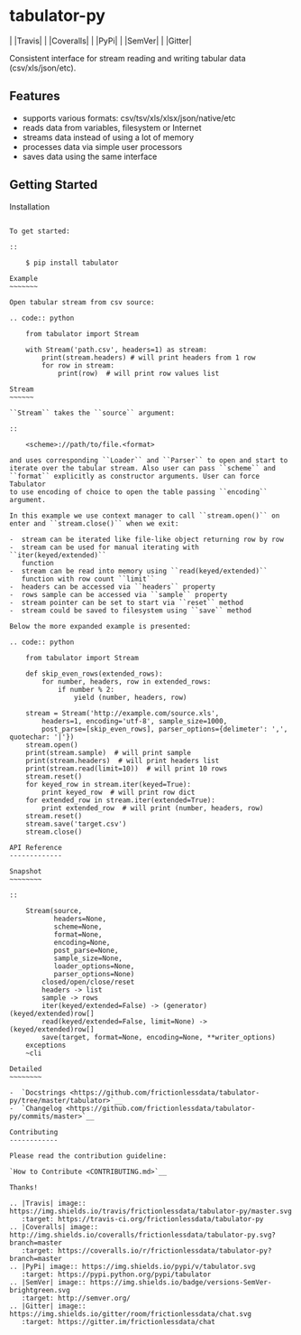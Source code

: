 tabulator-py
============

| |Travis|
| |Coveralls|
| |PyPi|
| |SemVer|
| |Gitter|

Consistent interface for stream reading and writing tabular data
(csv/xls/json/etc).

Features
--------

-  supports various formats: csv/tsv/xls/xlsx/json/native/etc
-  reads data from variables, filesystem or Internet
-  streams data instead of using a lot of memory
-  processes data via simple user processors
-  saves data using the same interface

Getting Started
---------------

Installation
~~~~~~~~~~~~

To get started:

::

    $ pip install tabulator

Example
~~~~~~~

Open tabular stream from csv source:

.. code:: python

    from tabulator import Stream

    with Stream('path.csv', headers=1) as stream:
        print(stream.headers) # will print headers from 1 row
        for row in stream:
            print(row)  # will print row values list

Stream
~~~~~~

``Stream`` takes the ``source`` argument:

::

    <scheme>://path/to/file.<format>

and uses corresponding ``Loader`` and ``Parser`` to open and start to
iterate over the tabular stream. Also user can pass ``scheme`` and
``format`` explicitly as constructor arguments. User can force Tabulator
to use encoding of choice to open the table passing ``encoding``
argument.

In this example we use context manager to call ``stream.open()`` on
enter and ``stream.close()`` when we exit:

-  stream can be iterated like file-like object returning row by row
-  stream can be used for manual iterating with ``iter(keyed/extended)``
   function
-  stream can be read into memory using ``read(keyed/extended)``
   function with row count ``limit``
-  headers can be accessed via ``headers`` property
-  rows sample can be accessed via ``sample`` property
-  stream pointer can be set to start via ``reset`` method
-  stream could be saved to filesystem using ``save`` method

Below the more expanded example is presented:

.. code:: python

    from tabulator import Stream

    def skip_even_rows(extended_rows):
        for number, headers, row in extended_rows:
            if number % 2:
                yield (number, headers, row)

    stream = Stream('http://example.com/source.xls',
        headers=1, encoding='utf-8', sample_size=1000,
        post_parse=[skip_even_rows], parser_options={delimeter': ',', quotechar: '|'})
    stream.open()
    print(stream.sample)  # will print sample
    print(stream.headers)  # will print headers list
    print(stream.read(limit=10))  # will print 10 rows
    stream.reset()
    for keyed_row in stream.iter(keyed=True):
        print keyed_row  # will print row dict
    for extended_row in stream.iter(extended=True):
        print extended_row  # will print (number, headers, row)
    stream.reset()
    stream.save('target.csv')
    stream.close()

API Reference
-------------

Snapshot
~~~~~~~~

::

    Stream(source,
           headers=None,
           scheme=None,
           format=None,
           encoding=None,
           post_parse=None,
           sample_size=None,
           loader_options=None,
           parser_options=None)
        closed/open/close/reset
        headers -> list
        sample -> rows
        iter(keyed/extended=False) -> (generator) (keyed/extended)row[]
        read(keyed/extended=False, limit=None) -> (keyed/extended)row[]
        save(target, format=None, encoding=None, **writer_options)
    exceptions
    ~cli

Detailed
~~~~~~~~

-  `Docstrings <https://github.com/frictionlessdata/tabulator-py/tree/master/tabulator>`__
-  `Changelog <https://github.com/frictionlessdata/tabulator-py/commits/master>`__

Contributing
------------

Please read the contribution guideline:

`How to Contribute <CONTRIBUTING.md>`__

Thanks!

.. |Travis| image:: https://img.shields.io/travis/frictionlessdata/tabulator-py/master.svg
   :target: https://travis-ci.org/frictionlessdata/tabulator-py
.. |Coveralls| image:: http://img.shields.io/coveralls/frictionlessdata/tabulator-py.svg?branch=master
   :target: https://coveralls.io/r/frictionlessdata/tabulator-py?branch=master
.. |PyPi| image:: https://img.shields.io/pypi/v/tabulator.svg
   :target: https://pypi.python.org/pypi/tabulator
.. |SemVer| image:: https://img.shields.io/badge/versions-SemVer-brightgreen.svg
   :target: http://semver.org/
.. |Gitter| image:: https://img.shields.io/gitter/room/frictionlessdata/chat.svg
   :target: https://gitter.im/frictionlessdata/chat
